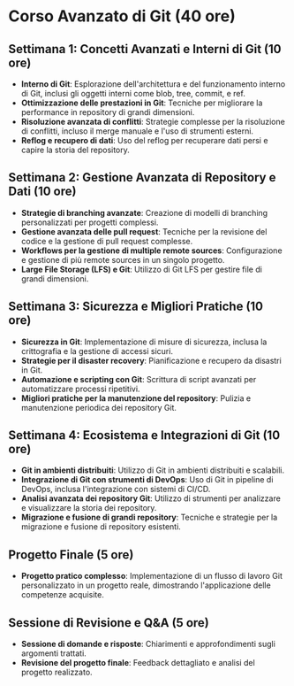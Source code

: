 # Corso Avanzato di Git (40 ore)

## Settimana 1: Concetti Avanzati e Interni di Git (10 ore)

- **Interno di Git**: Esplorazione dell'architettura e del funzionamento interno di Git, inclusi gli oggetti interni come blob, tree, commit, e ref.
- **Ottimizzazione delle prestazioni in Git**: Tecniche per migliorare la performance in repository di grandi dimensioni.
- **Risoluzione avanzata di conflitti**: Strategie complesse per la risoluzione di conflitti, incluso il merge manuale e l'uso di strumenti esterni.
- **Reflog e recupero di dati**: Uso del reflog per recuperare dati persi e capire la storia del repository.

## Settimana 2: Gestione Avanzata di Repository e Dati (10 ore)

- **Strategie di branching avanzate**: Creazione di modelli di branching personalizzati per progetti complessi.
- **Gestione avanzata delle pull request**: Tecniche per la revisione del codice e la gestione di pull request complesse.
- **Workflows per la gestione di multiple remote sources**: Configurazione e gestione di più remote sources in un singolo progetto.
- **Large File Storage (LFS) e Git**: Utilizzo di Git LFS per gestire file di grandi dimensioni.

## Settimana 3: Sicurezza e Migliori Pratiche (10 ore)

- **Sicurezza in Git**: Implementazione di misure di sicurezza, inclusa la crittografia e la gestione di accessi sicuri.
- **Strategie per il disaster recovery**: Pianificazione e recupero da disastri in Git.
- **Automazione e scripting con Git**: Scrittura di script avanzati per automatizzare processi ripetitivi.
- **Migliori pratiche per la manutenzione del repository**: Pulizia e manutenzione periodica dei repository Git.

## Settimana 4: Ecosistema e Integrazioni di Git (10 ore)

- **Git in ambienti distribuiti**: Utilizzo di Git in ambienti distribuiti e scalabili.
- **Integrazione di Git con strumenti di DevOps**: Uso di Git in pipeline di DevOps, inclusa l'integrazione con sistemi di CI/CD.
- **Analisi avanzata dei repository Git**: Utilizzo di strumenti per analizzare e visualizzare la storia dei repository.
- **Migrazione e fusione di grandi repository**: Tecniche e strategie per la migrazione e fusione di repository esistenti.

## Progetto Finale (5 ore)

- **Progetto pratico complesso**: Implementazione di un flusso di lavoro Git personalizzato in un progetto reale, dimostrando l'applicazione delle competenze acquisite.

## Sessione di Revisione e Q&A (5 ore)

- **Sessione di domande e risposte**: Chiarimenti e approfondimenti sugli argomenti trattati.
- **Revisione del progetto finale**: Feedback dettagliato e analisi del progetto realizzato.
